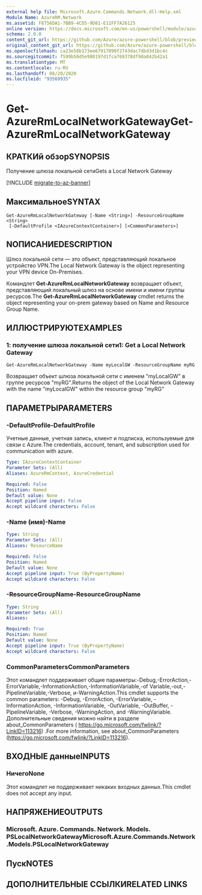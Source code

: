 ```yaml
---
external help file: Microsoft.Azure.Commands.Network.dll-Help.xml
Module Name: AzureRM.Network
ms.assetid: F8756DA1-7BB9-4CD5-9D81-E11FF7A26125
online version: https://docs.microsoft.com/en-us/powershell/module/azurerm.network/get-azurermlocalnetworkgateway
schema: 2.0.0
content_git_url: https://github.com/Azure/azure-powershell/blob/preview/src/ResourceManager/Network/Commands.Network/help/Get-AzureRmLocalNetworkGateway.md
original_content_git_url: https://github.com/Azure/azure-powershell/blob/preview/src/ResourceManager/Network/Commands.Network/help/Get-AzureRmLocalNetworkGateway.md
ms.openlocfilehash: ca23e58b173ee67917099f2743dac7dbd3d1bc4c
ms.sourcegitcommit: f599b50d5e980197d1fca769378df90a842b42a1
ms.translationtype: MT
ms.contentlocale: ru-RU
ms.lasthandoff: 08/20/2020
ms.locfileid: "93569935"
---
```

# <span data-ttu-id="ac642-101">Get-AzureRmLocalNetworkGateway</span><span class="sxs-lookup"><span data-stu-id="ac642-101">Get-AzureRmLocalNetworkGateway</span></span>

## <span data-ttu-id="ac642-102">КРАТКИй обзор</span><span class="sxs-lookup"><span data-stu-id="ac642-102">SYNOPSIS</span></span>
<span data-ttu-id="ac642-103">Получение шлюза локальной сети</span><span class="sxs-lookup"><span data-stu-id="ac642-103">Gets a Local Network Gateway</span></span>

[!INCLUDE [migrate-to-az-banner](../../includes/migrate-to-az-banner.md)]

## <span data-ttu-id="ac642-104">Максимальное</span><span class="sxs-lookup"><span data-stu-id="ac642-104">SYNTAX</span></span>

```
Get-AzureRmLocalNetworkGateway [-Name <String>] -ResourceGroupName <String>
 [-DefaultProfile <IAzureContextContainer>] [<CommonParameters>]
```

## <span data-ttu-id="ac642-105">NОПИСАНИЕ</span><span class="sxs-lookup"><span data-stu-id="ac642-105">DESCRIPTION</span></span>
<span data-ttu-id="ac642-106">Шлюз локальной сети — это объект, представляющий локальное устройство VPN.</span><span class="sxs-lookup"><span data-stu-id="ac642-106">The Local Network Gateway is the object representing your VPN device On-Premises.</span></span>

<span data-ttu-id="ac642-107">Командлет **Get-AzureRmLocalNetworkGateway** возвращает объект, представляющий локальный шлюз на основе имени и имени группы ресурсов.</span><span class="sxs-lookup"><span data-stu-id="ac642-107">The **Get-AzureRmLocalNetworkGateway** cmdlet returns the object representing your on-prem gateway based on Name and Resource Group Name.</span></span>

## <span data-ttu-id="ac642-108">ИЛЛЮСТРИРУЮТ</span><span class="sxs-lookup"><span data-stu-id="ac642-108">EXAMPLES</span></span>

### <span data-ttu-id="ac642-109">1: получение шлюза локальной сети</span><span class="sxs-lookup"><span data-stu-id="ac642-109">1: Get a Local Network Gateway</span></span>
```
Get-AzureRmLocalNetworkGateway -Name myLocalGW -ResourceGroupName myRG
```

<span data-ttu-id="ac642-110">Возвращает объект шлюза локальной сети с именем "myLocalGW" в группе ресурсов "myRG".</span><span class="sxs-lookup"><span data-stu-id="ac642-110">Returns the object of the Local Network Gateway with the name "myLocalGW" within the resource group "myRG"</span></span>

## <span data-ttu-id="ac642-111">ПАРАМЕТРЫ</span><span class="sxs-lookup"><span data-stu-id="ac642-111">PARAMETERS</span></span>

### <span data-ttu-id="ac642-112">-DefaultProfile</span><span class="sxs-lookup"><span data-stu-id="ac642-112">-DefaultProfile</span></span>
<span data-ttu-id="ac642-113">Учетные данные, учетная запись, клиент и подписка, используемые для связи с Azure.</span><span class="sxs-lookup"><span data-stu-id="ac642-113">The credentials, account, tenant, and subscription used for communication with azure.</span></span>

```yaml
Type: IAzureContextContainer
Parameter Sets: (All)
Aliases: AzureRmContext, AzureCredential

Required: False
Position: Named
Default value: None
Accept pipeline input: False
Accept wildcard characters: False
```

### <span data-ttu-id="ac642-114">-Name (имя)</span><span class="sxs-lookup"><span data-stu-id="ac642-114">-Name</span></span>
```yaml
Type: String
Parameter Sets: (All)
Aliases: ResourceName

Required: False
Position: Named
Default value: None
Accept pipeline input: True (ByPropertyName)
Accept wildcard characters: False
```

### <span data-ttu-id="ac642-115">-ResourceGroupName</span><span class="sxs-lookup"><span data-stu-id="ac642-115">-ResourceGroupName</span></span>
```yaml
Type: String
Parameter Sets: (All)
Aliases: 

Required: True
Position: Named
Default value: None
Accept pipeline input: True (ByPropertyName)
Accept wildcard characters: False
```

### <span data-ttu-id="ac642-116">CommonParameters</span><span class="sxs-lookup"><span data-stu-id="ac642-116">CommonParameters</span></span>
<span data-ttu-id="ac642-117">Этот командлет поддерживает общие параметры:-Debug,-ErrorAction,-ErrorVariable,-InformationAction,-InformationVariable,-of Variable,-out,-PipelineVariable,-Verbose, и-WarningAction.</span><span class="sxs-lookup"><span data-stu-id="ac642-117">This cmdlet supports the common parameters: -Debug, -ErrorAction, -ErrorVariable, -InformationAction, -InformationVariable, -OutVariable, -OutBuffer, -PipelineVariable, -Verbose, -WarningAction, and -WarningVariable.</span></span> <span data-ttu-id="ac642-118">Дополнительные сведения можно найти в разделе about_CommonParameters ( https://go.microsoft.com/fwlink/?LinkID=113216) .</span><span class="sxs-lookup"><span data-stu-id="ac642-118">For more information, see about_CommonParameters (https://go.microsoft.com/fwlink/?LinkID=113216).</span></span>

## <span data-ttu-id="ac642-119">ВХОДНЫЕ данные</span><span class="sxs-lookup"><span data-stu-id="ac642-119">INPUTS</span></span>

### <span data-ttu-id="ac642-120">Ничего</span><span class="sxs-lookup"><span data-stu-id="ac642-120">None</span></span>
<span data-ttu-id="ac642-121">Этот командлет не поддерживает никаких входных данных.</span><span class="sxs-lookup"><span data-stu-id="ac642-121">This cmdlet does not accept any input.</span></span>

## <span data-ttu-id="ac642-122">НАПРЯЖЕНИЕ</span><span class="sxs-lookup"><span data-stu-id="ac642-122">OUTPUTS</span></span>

### <span data-ttu-id="ac642-123">Microsoft. Azure. Commands. Network. Models. PSLocalNetworkGateway</span><span class="sxs-lookup"><span data-stu-id="ac642-123">Microsoft.Azure.Commands.Network.Models.PSLocalNetworkGateway</span></span>

## <span data-ttu-id="ac642-124">Пуск</span><span class="sxs-lookup"><span data-stu-id="ac642-124">NOTES</span></span>

## <span data-ttu-id="ac642-125">ДОПОЛНИТЕЛЬНЫЕ ССЫЛКИ</span><span class="sxs-lookup"><span data-stu-id="ac642-125">RELATED LINKS</span></span>

